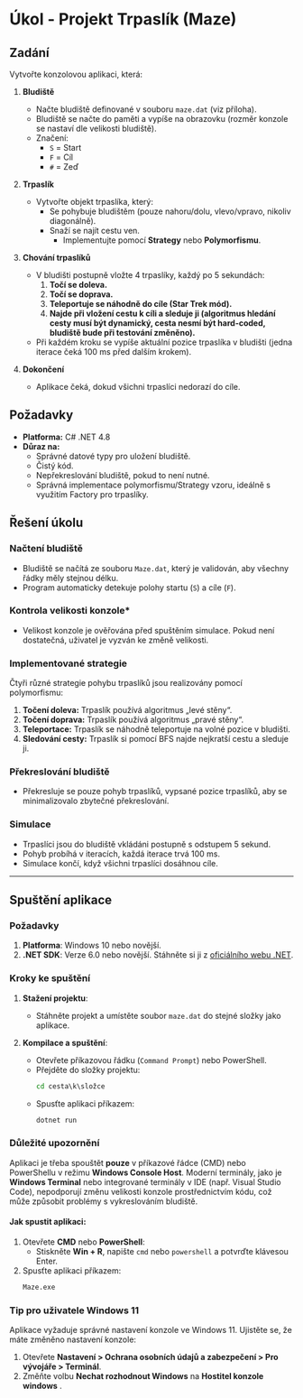 # Úkol - Projekt Trpaslík (Maze)

## Zadání

Vytvořte konzolovou aplikaci, která:

1. **Bludiště**
   - Načte bludiště definované v souboru `maze.dat` (viz příloha).
   - Bludiště se načte do paměti a vypíše na obrazovku (rozměr konzole se nastaví dle velikosti bludiště).
   - Značení:
     - `S` = Start
     - `F` = Cíl
     - `#` = Zeď

2. **Trpaslík**
   - Vytvořte objekt trpaslíka, který:
     - Se pohybuje bludištěm (pouze nahoru/dolu, vlevo/vpravo, nikoliv diagonálně).
     - Snaží se najít cestu ven.
       - Implementujte pomocí **Strategy** nebo **Polymorfismu**.

3. **Chování trpaslíků**
   - V bludišti postupně vložte 4 trpaslíky, každý po 5 sekundách:
     1. **Točí se doleva.**
     2. **Točí se doprava.**
     3. **Teleportuje se náhodně do cíle (Star Trek mód).**
     4. **Najde při vložení cestu k cíli a sleduje ji (algoritmus hledání cesty musí být dynamický, cesta nesmí být hard-coded, bludiště bude při testování změněno).**
   - Při každém kroku se vypíše aktuální pozice trpaslíka v bludišti (jedna iterace čeká 100 ms před dalším krokem).

4. **Dokončení**
   - Aplikace čeká, dokud všichni trpaslíci nedorazí do cíle.

## Požadavky
- **Platforma:** C# .NET 4.8
- **Důraz na:**
  - Správné datové typy pro uložení bludiště.
  - Čistý kód.
  - Nepřekreslování bludiště, pokud to není nutné.
  - Správná implementace polymorfismu/Strategy vzoru, ideálně s využitím Factory pro trpaslíky.


## Řešení úkolu

### Načtení bludiště
- Bludiště se načítá ze souboru `Maze.dat`, který je validován, aby všechny řádky měly stejnou délku.
- Program automaticky detekuje polohy startu (`S`) a cíle (`F`).

### Kontrola velikosti konzole*
- Velikost konzole je ověřována před spuštěním simulace. Pokud není dostatečná, uživatel je vyzván ke změně velikosti.

### Implementované strategie
Čtyři různé strategie pohybu trpaslíků jsou realizovány pomocí polymorfismu:
1. **Točení doleva:** Trpaslík používá algoritmus „levé stěny“.
2. **Točení doprava:** Trpaslík používá algoritmus „pravé stěny“.
3. **Teleportace:** Trpaslík se náhodně teleportuje na volné pozice v bludišti.
4. **Sledování cesty:** Trpaslík si pomocí BFS najde nejkratší cestu a sleduje ji.

### Překreslování bludiště
- Překresluje se pouze pohyb trpaslíků, vypsané pozice trpaslíků, aby se minimalizovalo zbytečné překreslování.

### Simulace
- Trpaslíci jsou do bludiště vkládáni postupně s odstupem 5 sekund.
- Pohyb probíhá v iteracích, každá iterace trvá 100 ms.
- Simulace končí, když všichni trpaslíci dosáhnou cíle.

---

## Spuštění aplikace
### Požadavky

1. **Platforma**: Windows 10 nebo novější.
2. **.NET SDK**: Verze 6.0 nebo novější. Stáhněte si ji z [oficiálního webu .NET](https://dotnet.microsoft.com/).

### Kroky ke spuštění

1. **Stažení projektu**:
   - Stáhněte projekt a umístěte soubor `maze.dat` do stejné složky jako aplikace.

2. **Kompilace a spuštění**:
   - Otevřete příkazovou řádku (`Command Prompt`) nebo PowerShell.
   - Přejděte do složky projektu:
     ```cmd
     cd cesta\k\složce
     ```
   - Spusťte aplikaci příkazem:
     ```cmd
     dotnet run
     ```

### Důležité upozornění

Aplikaci je třeba spouštět **pouze** v příkazové řádce (CMD) nebo PowerShellu v režimu **Windows Console Host**. 
Moderní terminály, jako je **Windows Terminal** nebo integrované terminály v IDE (např. Visual Studio Code), nepodporují změnu velikosti konzole prostřednictvím kódu, což může způsobit problémy s vykreslováním bludiště.

#### Jak spustit aplikaci:
1. Otevřete **CMD** nebo **PowerShell**:
   - Stiskněte **Win + R**, napište `cmd` nebo `powershell` a potvrďte klávesou Enter.
2. Spusťte aplikaci příkazem:
   ```bash
   Maze.exe


### Tip pro uživatele Windows 11

Aplikace vyžaduje správné nastavení konzole ve Windows 11. Ujistěte se, že máte změněno nastavení konzole:
1. Otevřete **Nastavení > Ochrana osobních údajů a zabezpečení > Pro vývojáře > Terminál**.
2. Změňte volbu **Nechat rozhodnout Windows** na **Hostitel konzole windows** .

